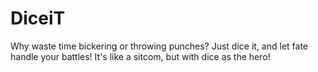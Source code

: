 # DiceiT
Why waste time bickering or throwing punches? Just dice it, and let fate handle your battles! It's like a sitcom, but with dice as the hero!
